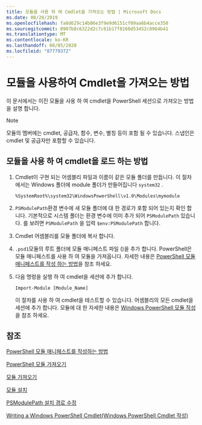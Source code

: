 ```yaml
---
title: 모듈을 사용 하 여 Cmdlet을 가져오는 방법 | Microsoft Docs
ms.date: 08/28/2019
ms.openlocfilehash: fa8d629c14b06e3f9e9d6151cf09aa6b4acce358
ms.sourcegitcommit: 0907b8c6322d2c7c61b17f8168d53452c8964b41
ms.translationtype: MT
ms.contentlocale: ko-KR
ms.lasthandoff: 08/05/2020
ms.locfileid: "87779372"
---
```

# <a name="how-to-import-cmdlets-using-modules"></a>모듈을 사용하여 Cmdlet을 가져오는 방법

이 문서에서는 이진 모듈을 사용 하 여 cmdlet을 PowerShell 세션으로 가져오는 방법을 설명 합니다.

> [!NOTE]
> 모듈의 멤버에는 cmdlet, 공급자, 함수, 변수, 별칭 등이 포함 될 수 있습니다. 스냅인은 cmdlet 및 공급자만 포함할 수 있습니다.

## <a name="how-to-load-cmdlets-using-a-module"></a>모듈을 사용 하 여 cmdlet을 로드 하는 방법

1. Cmdlet이 구현 되는 어셈블리 파일과 이름이 같은 모듈 폴더를 만듭니다. 이 절차에서는 Windows 폴더에 module 폴더가 만들어집니다 `system32` .

   `%SystemRoot%\system32\WindowsPowerShell\v1.0\Modules\mymodule`

1. `PSModulePath`환경 변수에 새 모듈 폴더에 대 한 경로가 포함 되어 있는지 확인 합니다. 기본적으로 시스템 폴더는 환경 변수에 이미 추가 되어 `PSModulePath` 있습니다. 를 보려면 `PSModulePath` 을 입력 `$env:PSModulePath` 합니다.

1. Cmdlet 어셈블리를 모듈 폴더에 복사 합니다.

1. `.psd1`모듈의 루트 폴더에 모듈 매니페스트 파일 ()을 추가 합니다. PowerShell은 모듈 매니페스트를 사용 하 여 모듈을 가져옵니다. 자세한 내용은 [PowerShell 모듈 매니페스트를 작성 하는 방법](../module/how-to-write-a-powershell-module-manifest.md)을 참조 하세요.

1. 다음 명령을 실행 하 여 cmdlet을 세션에 추가 합니다.

   `Import-Module [Module_Name]`

   이 절차를 사용 하 여 cmdlet을 테스트할 수 있습니다. 어셈블리의 모든 cmdlet을 세션에 추가 합니다. 모듈에 대 한 자세한 내용은 [Windows PowerShell 모듈 작성](../module/writing-a-windows-powershell-module.md)을 참조 하세요.

## <a name="see-also"></a>참조

[PowerShell 모듈 매니페스트를 작성하는 방법](../module/how-to-write-a-powershell-module-manifest.md)

[PowerShell 모듈 가져오기](../module/importing-a-powershell-module.md)

[모듈 가져오기](/powershell/module/Microsoft.PowerShell.Core/Import-Module)

[모듈 설치](../module/installing-a-powershell-module.md)

[PSModulePath 설치 경로 수정](../module/modifying-the-psmodulepath-installation-path.md)

[Writing a Windows PowerShell Cmdlet(Windows PowerShell Cmdlet 작성)](../cmdlet/cmdlet-overview.md)
